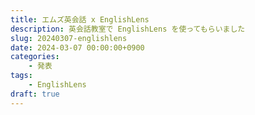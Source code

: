 ```yaml
---
title: エムズ英会話 x EnglishLens
description: 英会話教室で EnglishLens を使ってもらいました
slug: 20240307-englishlens
date: 2024-03-07 00:00:00+0900
categories:
    - 発表
tags:
    - EnglishLens
draft: true
---
```

